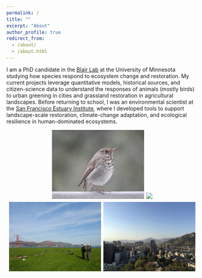 ```yaml
---
permalink: /
title: ""
excerpt: "About"
author_profile: true
redirect_from: 
  - /about/
  - /about.html
---
```


I am a PhD candidate in the [Blair Lab](https://sites.google.com/umn.edu/blairlab/home) at the University of Minnesota studying how species respond to ecosystem change and restoration. My current projects leverage quantitative models, historical sources, and citizen-science data to understand the responses of animals (mostly birds) to urban greening in cities and grassland restoration in agricultural landscapes. Before returning to school, I was an environmental scientist at the [San Francisco Estuary Institute](https://sfei.org), where I developed tools to support landscape-scale restoration, climate-change adaptation, and ecological resilience in human-dominated ecosystems.

<div id="pictures" align="center">
    <img src="/images/heth.JPG" style="width:48%; margin: 0em 0.1em 0em 0em;">
    <img src="/images/powderhorn_winter.JPG" style="width:48%; margin: 0em 0em 0em 0em;">
</div> 
<div id="pictures" align="center">
        <img src="/images/ggb_geese_birders.JPG" style="width:48%; margin: 0.35em 0.1em 0em 0em;">
    <img src="/images/santiago.JPG" style="width:48%; margin: 0.35em 0em 0em 0em;">
</div>